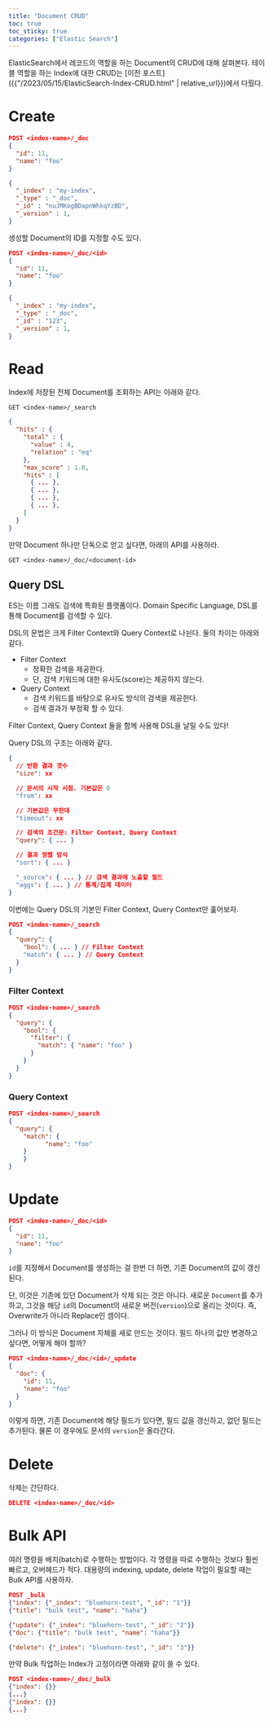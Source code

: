 ```yaml
---
title: "Document CRUD"
toc: true
toc_sticky: true
categories: ["Elastic Search"]
---
```


ElasticSearch에서 레코드의 역할을 하는 Document의 CRUD에 대해 살펴본다. 테이블 역할을 하는 Index에 대한 CRUD는 [이전 포스트]({{"/2023/05/15/ElasticSearch-Index-CRUD.html" | relative_url}})에서 다뤘다.

# Create

```json
POST <index-name>/_doc
{
  "id": 11,
  "name": "foo"
}
```

```json
{
  "_index" : "my-index",
  "_type" : "_doc",
  "_id" : "nuJMKogBDapnWhkqYzBD",
  "_version" : 1,
}
```

생성할 Document의 ID를 지정할 수도 있다.

```json
POST <index-name>/_doc/<id>
{
  "id": 11,
  "name": "foo"
}
```

```json
{
  "_index" : "my-index",
  "_type" : "_doc",
  "_id" : "123",
  "_version" : 1,
}
```

# Read

Index에 저장된 전체 Document를 조회하는 API는 아래와 같다.

```
GET <index-name>/_search
```

```json
{
  "hits" : {
    "total" : {
      "value" : 4,
      "relation" : "eq"
    },
    "max_score" : 1.0,
    "hits" : [
      { ... },
      { ... },
      { ... },
      { ... },
    ]
  }
}
```

만약 Document 하나만 단독으로 얻고 싶다면, 아래의 API를 사용하라.

```
GET <index-name>/_doc/<document-id>
```

## Query DSL

ES는 이름 그래도 검색에 특화된 플랫폼이다. Domain Specific Language, DSL를 통해 Document를 검색할 수 있다.

DSL의 문법은 크게 Filter Context와 Query Context로 나뉜다. 둘의 차이는 아래와 같다.

- Filter Context
  - 정확한 검색을 제공한다.
  - 단, 검색 키워드에 대한 유사도(score)는 제공하지 않는다.
- Query Context
  - 검색 키워드를 바탕으로 유사도 방식의 검색을 제공한다.
  - 검색 결과가 부정확 할 수 있다.

Filter Context, Query Context 둘을 함께 사용해 DSL을 날릴 수도 있다!

Query DSL의 구조는 아래와 같다.

```json
{
  // 반환 결과 갯수
  "size": xx

  // 문서의 시작 시점. 기본값은 0
  "from": xx

  // 기본값은 무한대
  "timeout": xx

  // 검색의 조건문: Filter Context, Query Context
  "query": { ... }

  // 결과 정렬 방식
  "sort": { ... }

  "_source": { ... } // 검색 결과에 노출할 필드
  "aggs": { ... } // 통계/집계 데이터
}
```

이번에는 Query DSL의 기본인 Filter Context, Query Context만 훑어보자.

```json
POST <index-name>/_search
{
  "query": {
    "bool": { ... } // Filter Context
    "match": { ... } // Query Context
  }
}
```

### Filter Context

```json
POST <index-name>/_search
{
  "query": {
    "bool": {
      "filter": {
        "match": { "name": "foo" }
      }
    }
  }
}
```

### Query Context

```json
POST <index-name>/_search
{
  "query": {
    "match": {
		  "name": "foo"
    }
	}
}
```

# Update

```json
POST <index-name>/_doc/<id>
{
  "id": 11,
  "name": "foo"
}
```

`id`를 지정해서 Document를 생성하는 걸 한번 더 하면, 기존 Document의 값이 갱신된다.

단, 이것은 기존에 있던 Document가 삭제 되는 것은 아니다. 새로운 `Document`를 추가하고, 그것을 해당 `id`의 Document의 새로운 버전(`version`)으로 올리는 것이다. 즉, Overwrite가 아니라 Replace인 셈이다.

그러나 이 방식은 Document 자체를 새로 만드는 것이다. 필드 하나의 값만 변경하고 싶다면, 어떻게 해야 할까?

```json
POST <index-name>/_doc/<id>/_update
{
  "doc": {
    "id": 11,
    "name": "foo"
  }
}
```

이렇게 하면, 기존 Document에 해당 필드가 있다면, 필드 값을 갱신하고, 없던 필드는 추가된다. 물론 이 경우에도 문서의 `version`은 올라간다.

# Delete

삭제는 간단하다.

```json
DELETE <index-name>/_doc/<id>
```

# Bulk API

여러 명령을 배치(batch)로 수행하는 방법이다. 각 명령을 따로 수행하는 것보다 훨씬 빠르고, 오버헤드가 적다. 대용량의 indexing, update, delete 작업이 필요할 때는 Bulk API를 사용하자.

```json
POST _bulk
{"index": {"_index": "bluehorn-test", "_id": "1"}}
{"title": "bulk test", "name": "haha"}

{"update": {"_index": "bluehorn-test", "_id": "2"}}
{"doc": {"title": "bulk test", "name": "haha"}}

{"delete": {"_index": "bluehorn-test", "_id": "3"}}
```

만약 Bulk 작업하는 Index가 고정이라면 아래와 같이 쓸 수 있다.

```json
POST <index-name>/_doc/_bulk
{"index": {}}
{...}
{"index": {}}
{...}
```
